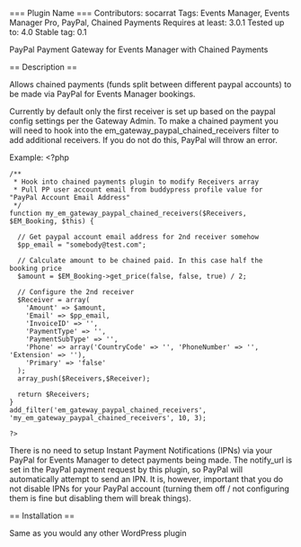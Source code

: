 === Plugin Name ===
Contributors: socarrat
Tags: Events Manager, Events Manager Pro, PayPal, Chained Payments
Requires at least: 3.0.1
Tested up to: 4.0
Stable tag: 0.1

PayPal Payment Gateway for Events Manager with Chained Payments

== Description ==

Allows chained payments (funds split between different paypal accounts) to be made via PayPal for Events Manager bookings.

Currently by default only the first receiver is set up based on the paypal config settings per the Gateway Admin. To make a chained payment you will need to hook into the em_gateway_paypal_chained_receivers filter to add additional receivers. If you do not do this, PayPal will throw an error.

Example:
    <?php 

    /**
     * Hook into chained payments plugin to modify Receivers array
     * Pull PP user account email from buddypress profile value for "PayPal Account Email Address"
     */
    function my_em_gateway_paypal_chained_receivers($Receivers, $EM_Booking, $this) {

      // Get paypal account email address for 2nd receiver somehow
      $pp_email = "somebody@test.com";

      // Calculate amount to be chained paid. In this case half the booking price
      $amount = $EM_Booking->get_price(false, false, true) / 2;

      // Configure the 2nd receiver
      $Receiver = array(
        'Amount' => $amount,
        'Email' => $pp_email,
        'InvoiceID' => '',
        'PaymentType' => '',
        'PaymentSubType' => '',
        'Phone' => array('CountryCode' => '', 'PhoneNumber' => '', 'Extension' => ''),
        'Primary' => 'false'
      );
      array_push($Receivers,$Receiver);

      return $Receivers;
    }
    add_filter('em_gateway_paypal_chained_receivers', 'my_em_gateway_paypal_chained_receivers', 10, 3);

    ?>

There is no need to setup Instant Payment Notifications (IPNs) via your PayPal for Events Manager to detect payments being made. The notify_url is set in the PayPal payment request by this plugin, so PayPal will automatically attempt to send an IPN. It is, however, important that you do not disable IPNs for your PayPal account (turning them off / not configuring them is fine but disabling them will break things).

== Installation ==

Same as you would any other WordPress plugin